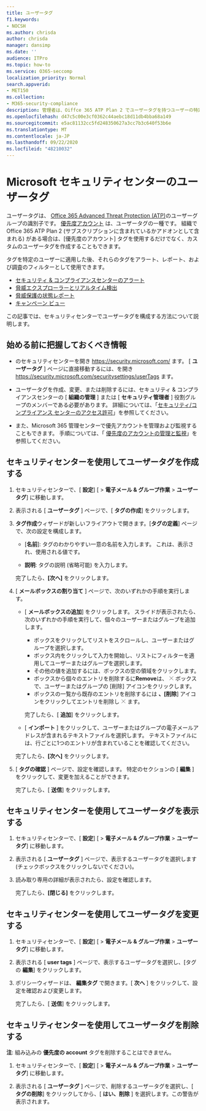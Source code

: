 ```yaml
---
title: ユーザータグ
f1.keywords:
- NOCSH
ms.author: chrisda
author: chrisda
manager: dansimp
ms.date: ''
audience: ITPro
ms.topic: how-to
ms.service: O365-seccomp
localization_priority: Normal
search.appverid:
- MET150
ms.collection:
- M365-security-compliance
description: 管理者は、Oiffce 365 ATP Plan 2 でユーザータグを持つユーザーの特定のグループを特定する方法を学習できます。 タグフィルターは、Office 365 ATP のアラート、レポート、および調査に対して利用でき、タグ付きユーザーをすばやく識別できます。
ms.openlocfilehash: d47c5c00e3cf0362c44aebc18d11db4bba68a149
ms.sourcegitcommit: e5ac81132cc5fd248350627a3cc7b3c640f53b6e
ms.translationtype: MT
ms.contentlocale: ja-JP
ms.lasthandoff: 09/22/2020
ms.locfileid: "48210032"
---
```

# <a name="user-tags-in-the-microsoft-security-center"></a>Microsoft セキュリティセンターのユーザータグ

ユーザータグは、 [Office 365 Advanced Threat Protection (ATP)](office-365-atp.md)のユーザーグループの識別子です。 [優先度アカウント](https://docs.microsoft.com/microsoft-365/admin/setup/priority-accounts) は、ユーザータグの一種です。 組織で Office 365 ATP Plan 2 (サブスクリプションに含まれているかアドオンとして含まれる) がある場合は、[優先度のアカウント] タグを使用するだけでなく、カスタムのユーザータグを作成することもできます。

タグを特定のユーザーに適用した後、それらのタグをアラート、レポート、および調査のフィルターとして使用できます。

- [セキュリティ & コンプライアンスセンターのアラート](alerts.md)
- [脅威エクスプローラーとリアルタイム検出](threat-explorer.md)
- [脅威保護の状態レポート](view-email-security-reports.md#threat-protection-status-report)
- [キャンペーン ビュー](campaigns.md)

この記事では、セキュリティセンターでユーザータグを構成する方法について説明します。

## <a name="what-do-you-need-to-know-before-you-begin"></a>始める前に把握しておくべき情報

- のセキュリティセンターを開き <https://security.microsoft.com/> ます。 [ **ユーザータグ** ] ページに直接移動するには、を開き <https://security.microsoft.com/securitysettings/userTags> ます。

- ユーザータグを作成、変更、または削除するには、セキュリティ & コンプライアンスセンターの [ **組織の管理** ] または [ **セキュリティ管理者** ] 役割グループのメンバーである必要があります。 詳細については、「[セキュリティ/コンプライアンス センターのアクセス許可](permissions-in-the-security-and-compliance-center.md)」を参照してください。

- また、Microsoft 365 管理センターで優先アカウントを管理および監視することもできます。 手順については、「 [優先度のアカウントの管理と監視](https://docs.microsoft.com/microsoft-365/admin/setup/priority-accounts)」を参照してください。

## <a name="use-the-security-center-to-create-user-tags"></a>セキュリティセンターを使用してユーザータグを作成する

1. セキュリティセンターで、[ **設定**] [ \> **電子メール & グループ作業** \> **ユーザータグ**] に移動します。

2. 表示される [ **ユーザータグ** ] ページで、[ **タグの作成**] をクリックします。

3. **タグ作成**ウィザードが新しいフライアウトで開きます。[**タグの定義**] ページで、次の設定を構成します。

   - [**名前**]: タグのわかりやすい一意の名前を入力します。 これは、表示され、使用される値です。

   - **説明**: タグの説明 (省略可能) を入力します。

   完了したら、**[次へ]** をクリックします。

4. [ **メールボックスの割り当て** ] ページで、次のいずれかの手順を実行します。

   - [ **メールボックスの追加**] をクリックします。 スライドが表示されたら、次のいずれかの手順を実行して、個々のユーザーまたはグループを追加します。

     - ボックスをクリックしてリストをスクロールし、ユーザーまたはグループを選択します。
     - ボックス内をクリックして入力を開始し、リストにフィルターを適用してユーザーまたはグループを選択します。
     - その他の値を追加するには、ボックスの空の領域をクリックします。
     - ボックスから個々のエントリを削除するに**Remove**は、 ![ ](../../media/scc-remove-icon.png) ボックスで、ユーザーまたはグループの [削除] アイコンをクリックします。
     - ボックスの一覧から既存のエントリを削除するには **、[削除**] アイコンをクリックしてエントリを削除し ![ ](../../media/scc-remove-icon.png) ます。

     完了したら、[ **追加**] をクリックします。

   - [ **インポート** ] をクリックして、ユーザーまたはグループの電子メールアドレスが含まれるテキストファイルを選択します。 テキストファイルには、行ごとに1つのエントリが含まれていることを確認してください。

   完了したら、**[次へ]** をクリックします。

5. [ **タグの確認** ] ページで、設定を確認します。 特定のセクションの [ **編集** ] をクリックして、変更を加えることができます。

   完了したら、[ **送信**] をクリックします。

## <a name="use-the-security-center-to-view-user-tags"></a>セキュリティセンターを使用してユーザータグを表示する

1. セキュリティセンターで、[ **設定**] [ \> **電子メール & グループ作業** \> **ユーザータグ**] に移動します。

2. 表示される [ **ユーザータグ** ] ページで、表示するユーザータグを選択します (チェックボックスをクリックしないでください)。

3. 読み取り専用の詳細が表示されたら、設定を確認します。

   完了したら、**[閉じる]** をクリックします。

## <a name="use-the-security-center-to-modify-user-tags"></a>セキュリティセンターを使用してユーザータグを変更する

1. セキュリティセンターで、[ **設定**] [ \> **電子メール & グループ作業** \> **ユーザータグ**] に移動します。

2. 表示される [ **user tags** ] ページで、表示するユーザータグを選択し、[タグの **編集**] をクリックします。

3. ポリシーウィザードは、 **編集タグ** で開きます。[ **次へ** ] をクリックして、設定を確認および変更します。

   完了したら、[ **送信**] をクリックします。

## <a name="use-the-security-center-to-remove-user-tags"></a>セキュリティセンターを使用してユーザータグを削除する

**注**: 組み込みの **優先度の account** タグを削除することはできません。

1. セキュリティセンターで、[ **設定**] [ \> **電子メール & グループ作業** \> **ユーザータグ**] に移動します。

2. 表示される [ **ユーザータグ** ] ページで、削除するユーザータグを選択し、[ **タグの削除**] をクリックしてから、[ **はい、削除** ] を選択します。この警告が表示されます。
